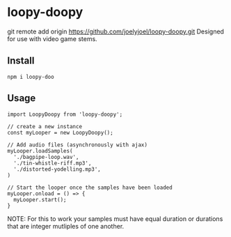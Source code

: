 # loopy-doopy

git remote add origin https://github.com/joelyjoel/loopy-doopy.git Designed for use with video game stems.

## Install
```
npm i loopy-doo
```

## Usage
```
import LoopyDoopy from 'loopy-doopy';

// create a new instance
const myLooper = new LoopyDoopy();

// Add audio files (asynchronously with ajax)
myLooper.loadSamples(
  './bagpipe-loop.wav',
  './tin-whistle-riff.mp3',
  './distorted-yodelling.mp3',
)

// Start the looper once the samples have been loaded
myLooper.onload = () => {
  myLooper.start();
}
```

NOTE: For this to work your samples must have equal duration or durations that are integer mutliples of one another.